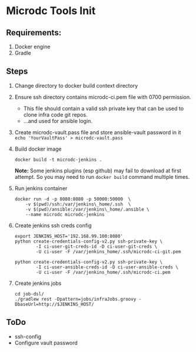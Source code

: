 Microdc Tools Init
==================

## Requirements: 
1. Docker engine
2. Gradle

## Steps
1. Change directory to docker build context directory

2. Ensure ssh directory contains microdc-ci.pem file with 0700 permission. 
    - This file should contain a valid ssh private key that can be used to clone
infra code git repos.
    - ...and used for ansible login.

2. Create microdc-vault.pass file and store ansible-vault password in it
`echo 'YourVaultPass' > microdc-vault.pass`

3. Build docker image

    ```
    docker build -t microdc-jenkins .
    ```

	**Note:** Some jenkins plugins (esp github) may fail to download at first
	attempt. So you may need to run `docker build` command multiple times.

4. Run jenkins container

    ```
    docker run -d -p 8080:8080 -p 50000:50000  \
        -v $(pwd)/ssh:/var/jenkins\_home/.ssh  \
        -v $(pwd)/ansible:/var/jenkins\_home/.ansible \
        --name microdc microdc-jenkins
    ```

5. Create jenkins ssh creds config

    ```
    export JENKINS_HOST='192.168.99.100:8080'
    python create-credentials-config-v2.py ssh-private-key \
            -I ci-user-git-creds-id -D ci-user-git-creds \
            -U ci-user -F /var/jenkins_home/.ssh/microdc-ci-git.pem

    python create-credentials-config-v2.py ssh-private-key \
            -I ci-user-ansible-creds-id -D ci-user-ansible-creds \
            -U ci-user -F /var/jenkins_home/.ssh/microdc-ci.pem
    ```

6. Create jenkins jobs

    ```
    cd job-dsl/
    ./gradlew rest -Dpattern=jobs/infraJobs.groovy -DbaseUrl=http://$JENKINS_HOST/
    ```


## ToDo
- ssh-config
- Configure vault password
